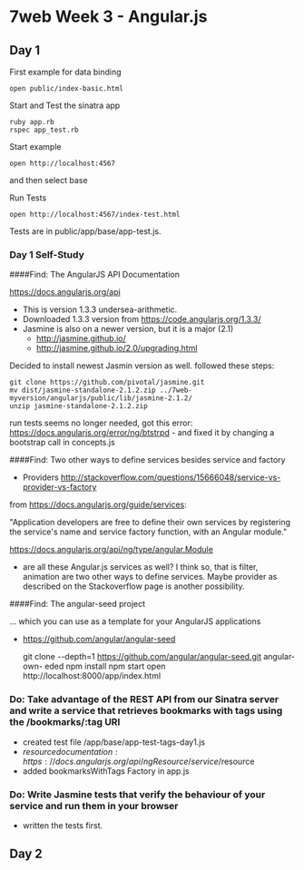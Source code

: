 7web Week 3 - Angular.js
===================
Day 1 
-----

First example for data binding

    open public/index-basic.html

Start and Test the sinatra app

    ruby app.rb 
    rspec app_test.rb

Start example

    open http://localhost:4567

 and then select base


 Run Tests

    open http://localhost:4567/index-test.html

Tests are in public/app/base/app-test.js.

### Day 1 Self-Study
####Find: The AngularJS API Documentation

https://docs.angularjs.org/api

* This is version 1.3.3 undersea-arithmetic. 
* Downloaded 1.3.3 version from https://code.angularjs.org/1.3.3/
* Jasmine is also on a newer version, but it is a major (2.1) 
    * http://jasmine.github.io/
    * http://jasmine.github.io/2.0/upgrading.html

Decided to install newest Jasmin version as well. followed these steps: 

    git clone https://github.com/pivotal/jasmine.git
    mv dist/jasmine-standalone-2.1.2.zip ../7web-myversion/angularjs/public/lib/jasmine-2.1.2/
    unzip jasmine-standalone-2.1.2.zip

run tests seems no longer needed, got this error: https://docs.angularjs.org/error/ng/btstrpd - and fixed it by changing a bootstrap call in concepts.js

####Find: Two other ways to define services besides service and factory
* Providers http://stackoverflow.com/questions/15666048/service-vs-provider-vs-factory

from https://docs.angularjs.org/guide/services:

"Application developers are free to define their own services by registering the service's name and service factory function, with an Angular module."


https://docs.angularjs.org/api/ng/type/angular.Module
- are all these Angular.js services as well? I think so, that is 
filter, animation are two other ways to define services. 
Maybe provider as described on the Stackoverflow page is another possibility.

####Find: The angular-seed project

... which you can use as a template for your AngularJS applications
* https://github.com/angular/angular-seed

    git clone --depth=1 https://github.com/angular/angular-seed.git angular-own-    eded
    npm install
    npm start
    open http://localhost:8000/app/index.html



### Do: Take advantage of the REST API from our Sinatra server and write a service that retrieves bookmarks with tags using the /bookmarks/:tag URI

* created test file /app/base/app-test-tags-day1.js
* $resource documentation: https://docs.angularjs.org/api/ngResource/service/$resource
* added bookmarksWithTags Factory in app.js

### Do: Write Jasmine tests that verify the behaviour of your service and run them in your browser

* written the tests first.


Day 2
-----


 

